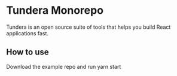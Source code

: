 # Tundera Monorepo

Tundera is an open source suite of tools that helps you build React applications fast.

## How to use
Download the example repo and run yarn start

````````